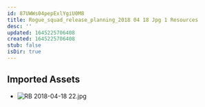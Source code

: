 ```yaml
---
id: 87UWWs04pepExlYgiU0M8
title: Rogue_squad_release_planning_2018 04 18 Jpg 1 Resources
desc: ''
updated: 1645225706408
created: 1645225706408
stub: false
isDir: true
---
```

## Imported Assets
- ![RB 2018-04-18 22.jpg](/assets/rb-2018-04-18-22.jpg)
